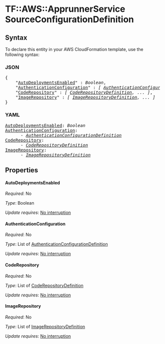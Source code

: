 # TF::AWS::ApprunnerService SourceConfigurationDefinition

## Syntax

To declare this entity in your AWS CloudFormation template, use the following syntax:

### JSON

<pre>
{
    "<a href="#autodeploymentsenabled" title="AutoDeploymentsEnabled">AutoDeploymentsEnabled</a>" : <i>Boolean</i>,
    "<a href="#authenticationconfiguration" title="AuthenticationConfiguration">AuthenticationConfiguration</a>" : <i>[ <a href="authenticationconfigurationdefinition.md">AuthenticationConfigurationDefinition</a>, ... ]</i>,
    "<a href="#coderepository" title="CodeRepository">CodeRepository</a>" : <i>[ <a href="coderepositorydefinition.md">CodeRepositoryDefinition</a>, ... ]</i>,
    "<a href="#imagerepository" title="ImageRepository">ImageRepository</a>" : <i>[ <a href="imagerepositorydefinition.md">ImageRepositoryDefinition</a>, ... ]</i>
}
</pre>

### YAML

<pre>
<a href="#autodeploymentsenabled" title="AutoDeploymentsEnabled">AutoDeploymentsEnabled</a>: <i>Boolean</i>
<a href="#authenticationconfiguration" title="AuthenticationConfiguration">AuthenticationConfiguration</a>: <i>
      - <a href="authenticationconfigurationdefinition.md">AuthenticationConfigurationDefinition</a></i>
<a href="#coderepository" title="CodeRepository">CodeRepository</a>: <i>
      - <a href="coderepositorydefinition.md">CodeRepositoryDefinition</a></i>
<a href="#imagerepository" title="ImageRepository">ImageRepository</a>: <i>
      - <a href="imagerepositorydefinition.md">ImageRepositoryDefinition</a></i>
</pre>

## Properties

#### AutoDeploymentsEnabled

_Required_: No

_Type_: Boolean

_Update requires_: [No interruption](https://docs.aws.amazon.com/AWSCloudFormation/latest/UserGuide/using-cfn-updating-stacks-update-behaviors.html#update-no-interrupt)

#### AuthenticationConfiguration

_Required_: No

_Type_: List of <a href="authenticationconfigurationdefinition.md">AuthenticationConfigurationDefinition</a>

_Update requires_: [No interruption](https://docs.aws.amazon.com/AWSCloudFormation/latest/UserGuide/using-cfn-updating-stacks-update-behaviors.html#update-no-interrupt)

#### CodeRepository

_Required_: No

_Type_: List of <a href="coderepositorydefinition.md">CodeRepositoryDefinition</a>

_Update requires_: [No interruption](https://docs.aws.amazon.com/AWSCloudFormation/latest/UserGuide/using-cfn-updating-stacks-update-behaviors.html#update-no-interrupt)

#### ImageRepository

_Required_: No

_Type_: List of <a href="imagerepositorydefinition.md">ImageRepositoryDefinition</a>

_Update requires_: [No interruption](https://docs.aws.amazon.com/AWSCloudFormation/latest/UserGuide/using-cfn-updating-stacks-update-behaviors.html#update-no-interrupt)


